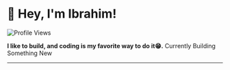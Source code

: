 # 👋 Hey, I'm Ibrahim!

![Profile Views](https://komarev.com/ghpvc/?username=IbrahimKhanGH)

**I like to build, and coding is my favorite way to do it😁.**
Currently Building Something New

---
